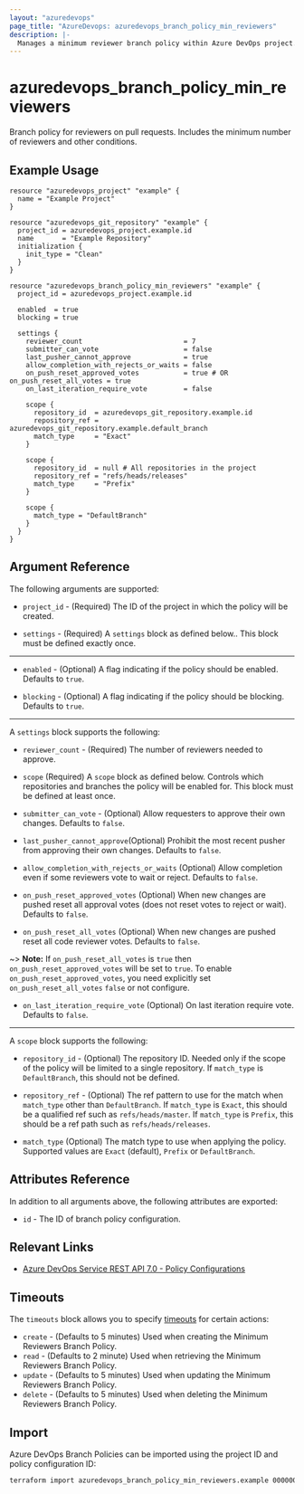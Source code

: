 ```yaml
---
layout: "azuredevops"
page_title: "AzureDevops: azuredevops_branch_policy_min_reviewers"
description: |-
  Manages a minimum reviewer branch policy within Azure DevOps project.
---
```


# azuredevops_branch_policy_min_reviewers

Branch policy for reviewers on pull requests. Includes the minimum number of reviewers and other conditions.

## Example Usage

```hcl
resource "azuredevops_project" "example" {
  name = "Example Project"
}

resource "azuredevops_git_repository" "example" {
  project_id = azuredevops_project.example.id
  name       = "Example Repository"
  initialization {
    init_type = "Clean"
  }
}

resource "azuredevops_branch_policy_min_reviewers" "example" {
  project_id = azuredevops_project.example.id

  enabled  = true
  blocking = true

  settings {
    reviewer_count                         = 7
    submitter_can_vote                     = false
    last_pusher_cannot_approve             = true
    allow_completion_with_rejects_or_waits = false
    on_push_reset_approved_votes           = true # OR on_push_reset_all_votes = true
    on_last_iteration_require_vote         = false

    scope {
      repository_id  = azuredevops_git_repository.example.id
      repository_ref = azuredevops_git_repository.example.default_branch
      match_type     = "Exact"
    }

    scope {
      repository_id  = null # All repositories in the project
      repository_ref = "refs/heads/releases"
      match_type     = "Prefix"
    }

    scope {
      match_type = "DefaultBranch"
    }
  }
}
```

## Argument Reference

The following arguments are supported:

* `project_id` - (Required) The ID of the project in which the policy will be created.

* `settings` - (Required) A `settings` block as defined below.. This block must be defined exactly once. 

---

* `enabled` - (Optional) A flag indicating if the policy should be enabled. Defaults to `true`.

* `blocking` - (Optional) A flag indicating if the policy should be blocking. Defaults to `true`.

---

A `settings` block supports the following:

* `reviewer_count` - (Required) The number of reviewers needed to approve.

* `scope` (Required) A `scope` block as defined below. Controls which repositories and branches the policy will be enabled for. This block must be defined at least once.

* `submitter_can_vote` - (Optional) Allow requesters to approve their own changes. Defaults to `false`.

* `last_pusher_cannot_approve`(Optional) Prohibit the most recent pusher from approving their own changes. Defaults to `false`.

* `allow_completion_with_rejects_or_waits` (Optional) Allow completion even if some reviewers vote to wait or reject. Defaults to `false`.

* `on_push_reset_approved_votes` (Optional) When new changes are pushed reset all approval votes (does not reset votes to reject or wait). Defaults to `false`.

* `on_push_reset_all_votes` (Optional) When new changes are pushed reset all code reviewer votes. Defaults to `false`.

~> **Note:** If `on_push_reset_all_votes` is `true` then `on_push_reset_approved_votes` will be set to `true`. To enable `on_push_reset_approved_votes`, you need explicitly set `on_push_reset_all_votes` `false` or not configure.

* `on_last_iteration_require_vote` (Optional) On last iteration require vote. Defaults to `false`.


---

A `scope` block supports the following:

* `repository_id` - (Optional) The repository ID. Needed only if the scope of the policy will be limited to a single repository. If `match_type` is `DefaultBranch`, this should not be defined.

* `repository_ref` - (Optional) The ref pattern to use for the match when `match_type` other than `DefaultBranch`. If `match_type` is `Exact`, this should be a qualified ref such as `refs/heads/master`. If `match_type` is `Prefix`, this should be a ref path such as `refs/heads/releases`.

* `match_type` (Optional) The match type to use when applying the policy. Supported values are `Exact` (default), `Prefix` or `DefaultBranch`.

## Attributes Reference

In addition to all arguments above, the following attributes are exported:

* `id` - The ID of branch policy configuration.

## Relevant Links

- [Azure DevOps Service REST API 7.0 - Policy Configurations](https://docs.microsoft.com/en-us/rest/api/azure/devops/policy/configurations/create?view=azure-devops-rest-7.0)

## Timeouts

The `timeouts` block allows you to specify [timeouts](https://developer.hashicorp.com/terraform/language/resources/syntax#operation-timeouts) for certain actions:

* `create` - (Defaults to 5 minutes) Used when creating the Minimum Reviewers Branch Policy.
* `read` - (Defaults to 2 minute) Used when retrieving the Minimum Reviewers Branch Policy.
* `update` - (Defaults to 5 minutes) Used when updating the Minimum Reviewers Branch Policy.
* `delete` - (Defaults to 5 minutes) Used when deleting the Minimum Reviewers Branch Policy.

## Import

Azure DevOps Branch Policies can be imported using the project ID and policy configuration ID:

```sh
terraform import azuredevops_branch_policy_min_reviewers.example 00000000-0000-0000-0000-000000000000/0
```
